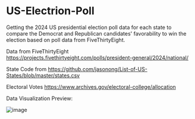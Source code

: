 # US-Electrion-Poll

Getting the 2024 US presidential election poll data for each state to compare the Democrat and Republican candidates' favorability to win the election based on poll data from FiveThirtyEight.

Data from FiveThirtyEight https://projects.fivethirtyeight.com/polls/president-general/2024/national/

State Code from https://github.com/jasonong/List-of-US-States/blob/master/states.csv

Electoral Votes https://www.archives.gov/electoral-college/allocation

Data Visualization Preview:

![image](https://github.com/user-attachments/assets/e9f62b37-38c3-458a-ba77-ba3b1db5741f)
